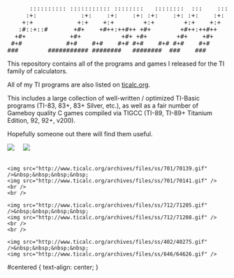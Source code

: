 <pre>
      :::::::::: ::::::::::: ::::::::   ::::::::  :::    ::: 
     :+:            :+:    :+:    :+: :+:    :+: :+:    :+:  
    +:+            +:+    +:+        +:+        +:+    +:+   
   :#::+::#       +#+    +#++:++#++ +#+        +#++:++#++    
  +#+            +#+           +#+ +#+        +#+    +#+     
 #+#            #+#    #+#    #+# #+#    #+# #+#    #+#      
###        ########### ########   ########  ###    ###       
</pre>

This repository contains all of the programs and games I released for the TI family of calculators.

All of my TI programs are also listed on <a href="http://www.ticalc.org/archives/files/authors/78/7869.html">ticalc.org</a>.

This includes a large collection of well-written / optimized TI-Basic programs (TI-83, 83+, 83+ Silver, etc.), as well as a fair number of Gameboy quality C games compiled via TIGCC (TI-89, TI-89+ Titanium Edition, 92, 92+, v200).

Hopefully someone out there will find them useful.

<div id="centered">
    <img src="http://www.ticalc.org/archives/files/ss/463/46308.gif" />&nbsp;&nbsp;&nbsp;&nbsp;
    <img src="http://www.ticalc.org/archives/files/ss/463/46307.gif" />
    <br />
    <br />

    <img src="http://www.ticalc.org/archives/files/ss/701/70139.gif" />&nbsp;&nbsp;&nbsp;&nbsp;
    <img src="http://www.ticalc.org/archives/files/ss/701/70141.gif" />
    <br />
    <br />

    <img src="http://www.ticalc.org/archives/files/ss/712/71205.gif" />&nbsp;&nbsp;&nbsp;&nbsp;
    <img src="http://www.ticalc.org/archives/files/ss/712/71208.gif" />
    <br />
    <br />

    <img src="http://www.ticalc.org/archives/files/ss/402/40275.gif" />&nbsp;&nbsp;&nbsp;&nbsp;
    <img src="http://www.ticalc.org/archives/files/ss/646/64626.gif" />
</div>

#centered {
    text-align: center;
}

